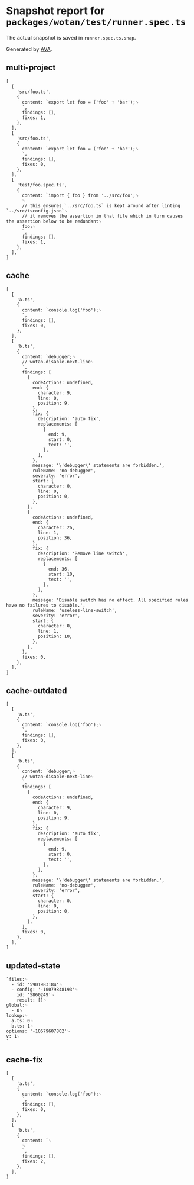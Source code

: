 # Snapshot report for `packages/wotan/test/runner.spec.ts`

The actual snapshot is saved in `runner.spec.ts.snap`.

Generated by [AVA](https://avajs.dev).

## multi-project

    [
      [
        'src/foo.ts',
        {
          content: `export let foo = ('foo' + 'bar');␊
          `,
          findings: [],
          fixes: 1,
        },
      ],
      [
        'src/foo.ts',
        {
          content: `export let foo = ('foo' + 'bar');␊
          `,
          findings: [],
          fixes: 0,
        },
      ],
      [
        'test/foo.spec.ts',
        {
          content: `import { foo } from '../src/foo';␊
          ␊
          // this ensures `../src/foo.ts` is kept around after linting  `../src/tsconfig.json`␊
          // it removes the assertion in that file which in turn causes the assertion below to be redundant␊
          foo;␊
          `,
          findings: [],
          fixes: 1,
        },
      ],
    ]

## cache

    [
      [
        'a.ts',
        {
          content: `console.log('foo');␊
          `,
          findings: [],
          fixes: 0,
        },
      ],
      [
        'b.ts',
        {
          content: `debugger;␊
          // wotan-disable-next-line␊
          `,
          findings: [
            {
              codeActions: undefined,
              end: {
                character: 9,
                line: 0,
                position: 9,
              },
              fix: {
                description: 'auto fix',
                replacements: [
                  {
                    end: 9,
                    start: 0,
                    text: '',
                  },
                ],
              },
              message: '\'debugger\' statements are forbidden.',
              ruleName: 'no-debugger',
              severity: 'error',
              start: {
                character: 0,
                line: 0,
                position: 0,
              },
            },
            {
              codeActions: undefined,
              end: {
                character: 26,
                line: 1,
                position: 36,
              },
              fix: {
                description: 'Remove line switch',
                replacements: [
                  {
                    end: 36,
                    start: 10,
                    text: '',
                  },
                ],
              },
              message: 'Disable switch has no effect. All specified rules have no failures to disable.',
              ruleName: 'useless-line-switch',
              severity: 'error',
              start: {
                character: 0,
                line: 1,
                position: 10,
              },
            },
          ],
          fixes: 0,
        },
      ],
    ]

## cache-outdated

    [
      [
        'a.ts',
        {
          content: `console.log('foo');␊
          `,
          findings: [],
          fixes: 0,
        },
      ],
      [
        'b.ts',
        {
          content: `debugger;␊
          // wotan-disable-next-line␊
          `,
          findings: [
            {
              codeActions: undefined,
              end: {
                character: 9,
                line: 0,
                position: 9,
              },
              fix: {
                description: 'auto fix',
                replacements: [
                  {
                    end: 9,
                    start: 0,
                    text: '',
                  },
                ],
              },
              message: '\'debugger\' statements are forbidden.',
              ruleName: 'no-debugger',
              severity: 'error',
              start: {
                character: 0,
                line: 0,
                position: 0,
              },
            },
          ],
          fixes: 0,
        },
      ],
    ]

## updated-state

    `files:␊
      - id: '5901983184'␊
      - config: '-10079848193'␊
        id: '5860249'␊
        result: []␊
    global:␊
      - 0␊
    lookup:␊
      a.ts: 0␊
      b.ts: 1␊
    options: '-10679607802'␊
    v: 1␊
    `

## cache-fix

    [
      [
        'a.ts',
        {
          content: `console.log('foo');␊
          `,
          findings: [],
          fixes: 0,
        },
      ],
      [
        'b.ts',
        {
          content: `␊
          ␊
          `,
          findings: [],
          fixes: 2,
        },
      ],
    ]
